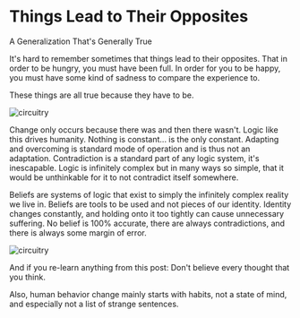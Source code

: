 # Things Lead to Their Opposites

A Generalization That's Generally True

It's hard to remember sometimes that things lead to their opposites. That in order to be hungry, you must have been full. In order for you to be happy, you must have some kind of sadness to compare the experience to.

These things are all true because they have to be.

![circuitry](/assets/images/cool-graphics/circuitry.jpg)

Change only occurs because there was and then there wasn't. Logic like this drives humanity. Nothing is constant... is the only constant. Adapting and overcoming is standard mode of operation and is thus not an adaptation. Contradiction is a standard part of any logic system, it's inescapable. Logic is infinitely complex but in many ways so simple, that it would be unthinkable for it to not contradict itself somewhere.

Beliefs are systems of logic that exist to simply the infinitely complex reality we live in. Beliefs are tools to be used and not pieces of our identity. Identity changes constantly, and holding onto it too tightly can cause unnecessary suffering. No belief is 100% accurate, there are always contradictions, and there is always some margin of error.

![circuitry](/assets/images/cool-graphics/architecture.jpg)

And if you re-learn anything from this post: Don't believe every thought that you think.

Also, human behavior change mainly starts with habits, not a state of mind, and especially not a list of strange sentences.


